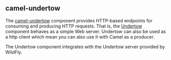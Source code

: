 ## camel-undertow

The [camel-undertow](http://camel.apache.org/undertow.html) component provides HTTP-based endpoints for consuming and producing HTTP requests. That is, the [Undertow](http://undertow.io/) component behaves as a simple Web server. Undertow can also be used as a http client which mean you can also use it with Camel as a producer.

The Undertow component integrates with the Undertow server provided by WildFly.

